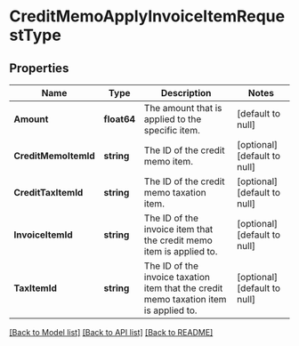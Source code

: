 # CreditMemoApplyInvoiceItemRequestType

## Properties
Name | Type | Description | Notes
------------ | ------------- | ------------- | -------------
**Amount** | **float64** | The amount that is applied to the specific item.   | [default to null]
**CreditMemoItemId** | **string** | The ID of the credit memo item.  | [optional] [default to null]
**CreditTaxItemId** | **string** | The ID of the credit memo taxation item.  | [optional] [default to null]
**InvoiceItemId** | **string** | The ID of the invoice item that the credit memo item is applied to.  | [optional] [default to null]
**TaxItemId** | **string** | The ID of the invoice taxation item that the credit memo taxation item is applied to.  | [optional] [default to null]

[[Back to Model list]](../README.md#documentation-for-models) [[Back to API list]](../README.md#documentation-for-api-endpoints) [[Back to README]](../README.md)


